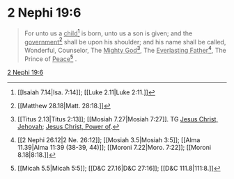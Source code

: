 # 2 Nephi 19:6

> For unto us a <u>child</u>[^a] is born, unto us a son is given; and the <u>government</u>[^b] shall be upon his shoulder; and his name shall be called, Wonderful, Counselor, The <u>Mighty God</u>[^c], The <u>Everlasting Father</u>[^d], The Prince of <u>Peace</u>[^e] .

[2 Nephi 19:6](https://www.churchofjesuschrist.org/study/scriptures/bofm/2-ne/19?lang=eng&id=p6#p6)


[^a]: [[Isaiah 7.14|Isa. 7:14]]; [[Luke 2.11|Luke 2:11.]]
[^b]: [[Matthew 28.18|Matt. 28:18.]]
[^c]: [[Titus 2.13|Titus 2:13]]; [[Mosiah 7.27|Mosiah 7:27]]. TG [Jesus Christ, Jehovah](https://www.churchofjesuschrist.org/study/scriptures/tg/jesus-christ-jehovah?lang=eng); [Jesus Christ, Power of](https://www.churchofjesuschrist.org/study/scriptures/tg/jesus-christ-power-of?lang=eng).
[^d]: [[2 Nephi 26.12|2 Ne. 26:12]]; [[Mosiah 3.5|Mosiah 3:5]]; [[Alma 11.39|Alma 11:39 (38-39, 44)]]; [[Moroni 7.22|Moro. 7:22]]; [[Moroni 8.18|8:18.]]
[^e]: [[Micah 5.5|Micah 5:5]]; [[D&C 27.16|D&C 27:16]]; [[D&C 111.8|111:8.]]

